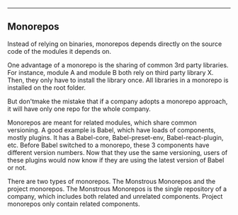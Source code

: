
---

## Monorepos

Instead of relying on binaries, monorepos depends directly on the source code of the modules it depends on.

One advantage of a monorepo is the sharing of common 3rd party libraries. For instance, module A and module B both rely on  third party library X. Then, they only have to install the library once. All libraries in a monorepo is installed on the root folder.

But don'tmake the mistake that if a company adopts a monorepo approach, it will have only one repo for the whole company.

Monorepos are meant for related modules, which share common versioning. A good example is Babel, which have loads of components, mostly plugins. It has a Babel-core, Babel-preset-env, Babel-react-plugin, etc. Before Babel switched to a monorepo,  these 3 components have different version numbers. Now that they use the same versioning, users of these plugins would now know if they are using the latest version of Babel or not.

There are two types of monorepos. The Monstrous Monorepos and the project monorepos. The Monstrous Monorepos is the single repository of a company, which includes both related and unrelated components. Project monorepos only contain related components.

